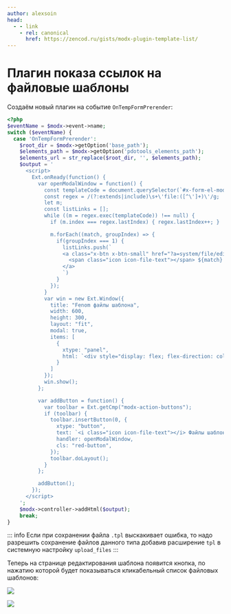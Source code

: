 ```yaml
---
author: alexsoin
head:
  - - link
    - rel: canonical
      href: https://zencod.ru/gists/modx-plugin-template-list/
---
```


# Плагин показа ссылок на файловые шаблоны

Создаём новый плагин на событие `OnTempFormPrerender`:

```php
<?php
$eventName = $modx->event->name;
switch ($eventName) {
  case 'OnTempFormPrerender':
    $root_dir = $modx->getOption('base_path');
    $elements_path = $modx->getOption('pdotools_elements_path');
    $elements_url = str_replace($root_dir, '', $elements_path);
    $output = '
      <script>
        Ext.onReady(function() {
          var openModalWindow = function() {
            const templateCode = document.querySelector(`#x-form-el-modx-template-content [name="content"]`).value;
            const regex = /(?:extends|include)\s+\'file:([^\']+)\'/g;
            let m;
            const listLinks = [];
            while ((m = regex.exec(templateCode)) !== null) {
              if (m.index === regex.lastIndex) { regex.lastIndex++; }

              m.forEach((match, groupIndex) => {
                if(groupIndex === 1) {
                  listLinks.push(`
                  <a class="x-btn x-btn-small" href="?a=system/file/edit&file='.$elements_url.'${match}" target="_blank">
                    <span class="icon icon-file-text"></span> ${match}
                  </a>
                  `)
                }
              });
            }
            var win = new Ext.Window({
              title: "Fenom файлы шаблона",
              width: 600,
              height: 300,
              layout: "fit",
              modal: true,
              items: [
                {
                  xtype: "panel",
                  html: `<div style="display: flex; flex-direction: column; gap: .5rem;">${listLinks.join("")}</div>`
                }
              ]
            });
            win.show();
          };

          var addButton = function() {
            var toolbar = Ext.getCmp("modx-action-buttons");
            if (toolbar) {
              toolbar.insertButton(0, {
                xtype: "button",
                text: `<i class="icon icon-file-text"></i> Файлы шаблона`,
                handler: openModalWindow,
                cls: "red-button",
              });
              toolbar.doLayout();
            }
          };

          addButton();
        });
      </script>
    ';
    $modx->controller->addHtml($output);
    break;
}
```

::: info
Если при сохранении файла `.tpl` выскакивает ошибка, то надо разрешить сохранение файлов данного типа добавив расширение `tpl` в системную настройку `upload_files`
:::

Теперь на странице редактирования шаблона появится кнопка, по нажатию которой будет показываться кликабельный список файловых шаблонов:

![](https://file.modx.pro/files/f/d/5/fd53154c99970772170c8a84a59c2c82.png)

![](https://file.modx.pro/files/a/b/7/ab79ce4235ecd268b723d78ff0f6dbc1.png)

